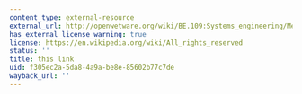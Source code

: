 ```yaml
---
content_type: external-resource
external_url: http://openwetware.org/wiki/BE.109:Systems_engineering/Measuring_DNA,_RNA,_protein
has_external_license_warning: true
license: https://en.wikipedia.org/wiki/All_rights_reserved
status: ''
title: this link
uid: f305ec2a-5da8-4a9a-be8e-85602b77c7de
wayback_url: ''
---
```

